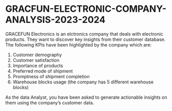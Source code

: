 # GRACFUN-ELECTRONIC-COMPANY- ANALYSIS-2023-2024
GRACEFUN Electronics is an elctronics company that deals with electronic products.
They want to discover key insights from their customer database. The following KPIs have been highlighted by the company which are:
1. Customer demography
2. Customer satisfaction
3. Importance of products
4. Preferred mode of shipment
5. Promptness of shipment completion
6. Warehouse blocks usage (the company has 5 different warehouse blocks)     

As the data Analyst,  you have been asked to generate actionable insights on them using the company’s customer data.
